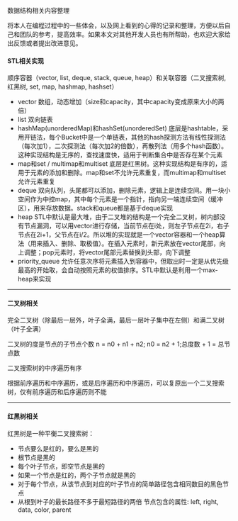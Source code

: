 数据结构相关内容整理

将本人在编程过程中的一些体会，以及网上看到的心得的记录和整理，方便以后自己和团队的参考，提高效率。如果本文对其他开发人员也有所帮助，也欢迎大家给出反馈或者提出改进意见。

#### STL相关实现

顺序容器（vector, list, deque, stack, queue, heap）和关联容器（二叉搜索树, 红黑树, set, map, hashmap, hashset）
*   vector 数组，动态增加（size和capacity，其中capacity变成原来大小的两倍）
*   list 双向链表
*   hashMap(unorderedMap)和hashSet(unorderedSet) 底层是hashtable，采用开链法，每个Bucket中是一个单链表，其他的hash探测方法有线性探测法（每次加1），二次探测法（每次加2的倍数），再散列法（用多个hash函数）。这种实现结构是无序的，查找速度快，适用于判断集合中是否存在某个元素
*   map和set / multimap和multiset 底层是红黑树。这种实现结构是有序的，适用于元素的添加和删除。map和set不允许元素重复，而multimap和multiset允许元素重复
*   deque 双向队列，头尾都可以添加，删除元素，逻辑上是连续空间。用一块小空间作为中控map，其中每个元素是一个指针，指向另一端连续空间（缓冲区），用来存放数据。stack和queue都是基于deque实现
*   heap STL中默认是最大堆，由于二叉堆的结构是一个完全二叉树，树内部没有节点漏洞，可以用vector进行存储，当前节点在i处，则左子节点在2i，右子节点在2i+1，父节点在i/2。所以堆的实现就是一个vector容器和一个heap算法（用来插入、删除、取极值）。在插入元素时，新元素放在vector尾部，向上调整；pop元素时，将vector尾部元素替换到头部，向下调整
*   priority_queue 允许任意次序将元素插入到容器中，但取出时一定是从优先级最高的开始取，会自动按照元素的权值排序。STL中默认是利用一个max-heap来实现

---

#### 二叉树相关

完全二叉树（除最后一层外，叶子全满，最后一层叶子集中在左侧）和满二叉树（叶子全满）

二叉树的度是节点的子节点个数 n = n0 + n1 + n2; n0 = n2 + 1;总度数 + 1 = 总节点数

二叉搜索树的中序遍历有序

根据前序遍历和中序遍历，或是后序遍历和中序遍历，可以复原出一个二叉搜索树，仅有前序遍历和后序遍历则不能

---

#### 红黑树相关

红黑树是一种平衡二叉搜索树：
*   节点要么是红的，要么是黑的
*   根节点是黑的
*   每个叶子节点，即空节点是黑的
*   如果一个节点是红的，两个子节点就是黑的
*   对于每个节点，从该节点到对应的叶子节点的简单路径包含相同数目的黑色节点
*   从根到叶子的最长路径不多于最短路径的两倍
节点包含的属性: left, right, data, color, parent

